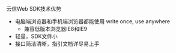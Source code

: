 云信Web SDK技术优势
- 电脑端浏览器和手机端浏览器都能使用 write once, use anywhere
    - 兼容低版本浏览器IE8和IE9
- 轻量，SDK文件小
- 接口简洁清晰，指引文档详尽易上手
